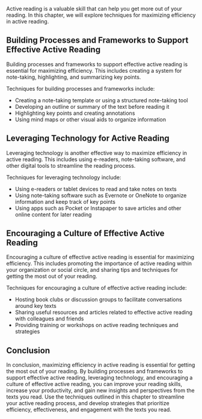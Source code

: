 
Active reading is a valuable skill that can help you get more out of your reading. In this chapter, we will explore techniques for maximizing efficiency in active reading.

Building Processes and Frameworks to Support Effective Active Reading
---------------------------------------------------------------------

Building processes and frameworks to support effective active reading is essential for maximizing efficiency. This includes creating a system for note-taking, highlighting, and summarizing key points.

Techniques for building processes and frameworks include:

* Creating a note-taking template or using a structured note-taking tool
* Developing an outline or summary of the text before reading it
* Highlighting key points and creating annotations
* Using mind maps or other visual aids to organize information

Leveraging Technology for Active Reading
----------------------------------------

Leveraging technology is another effective way to maximize efficiency in active reading. This includes using e-readers, note-taking software, and other digital tools to streamline the reading process.

Techniques for leveraging technology include:

* Using e-readers or tablet devices to read and take notes on texts
* Using note-taking software such as Evernote or OneNote to organize information and keep track of key points
* Using apps such as Pocket or Instapaper to save articles and other online content for later reading

Encouraging a Culture of Effective Active Reading
-------------------------------------------------

Encouraging a culture of effective active reading is essential for maximizing efficiency. This includes promoting the importance of active reading within your organization or social circle, and sharing tips and techniques for getting the most out of your reading.

Techniques for encouraging a culture of effective active reading include:

* Hosting book clubs or discussion groups to facilitate conversations around key texts
* Sharing useful resources and articles related to effective active reading with colleagues and friends
* Providing training or workshops on active reading techniques and strategies

Conclusion
----------

In conclusion, maximizing efficiency in active reading is essential for getting the most out of your reading. By building processes and frameworks to support effective active reading, leveraging technology, and encouraging a culture of effective active reading, you can improve your reading skills, increase your productivity, and gain new insights and perspectives from the texts you read. Use the techniques outlined in this chapter to streamline your active reading process, and develop strategies that prioritize efficiency, effectiveness, and engagement with the texts you read.
